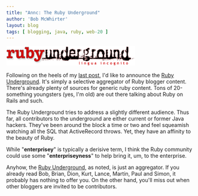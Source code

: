```yaml
---
title: "Annc: The Ruby Underground"
author: 'Bob McWhirter'
layout: blog
tags: [ blogging, java, ruby, web-20 ]
---
```

<a href="http://rubyunderground.org/">
  <img width="344" height="52" alt="ru_logo.png" id="image112" title="ru_logo.png" src="/blog/assets/ru_logo.png"/>
</a>

Following on the heels of my <a href="/blog/karma-columnist">last post</a>, I'd like to announce the <a href="http://rubyunderground.org/">Ruby Underground</a>.  It's simply a selective aggregator of Ruby blogger content.  There's already plenty of sources for generic ruby content.  Tons of 20-something youngsters (yes, I'm old) are out there talking about Ruby on Rails and such.

The Ruby Underground tries to address a slightly different audience.  Thus far, all contributors to the underground are either current or former Java hackers.  They've been around the block a time or two and feel squeamish watching all the SQL that ActiveRecord throws.  Yet, they have an affinity to the beauty of Ruby.

While "<strong>enterprisey</strong>" is typically a derisive term, I think the Ruby community could use some "<strong>enterpriseyness</strong>" to help bring it, um, to the enterprise.

Anyhow, the <a href="http://rubyunderground.org/">Ruby Underground</a>, as noted, is just an aggregator.  If you already read Bob, Brian, Dion, Kurt, Lance, Martin, Paul and Simon, it probably has nothing to offer you.  On the other hand, you'll miss out when other bloggers are invited to be contributors.
